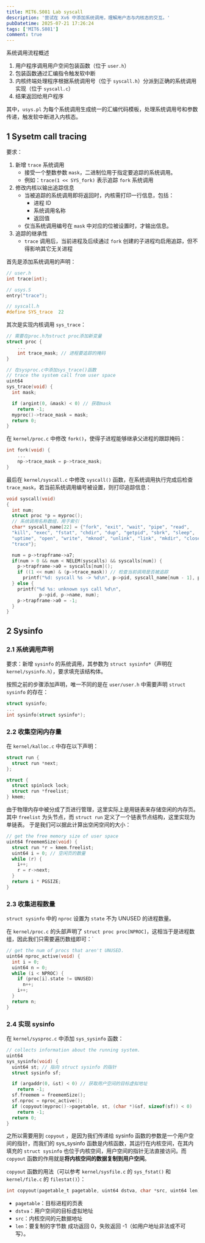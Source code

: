 ```yaml
---
title: MIT6.S081 Lab syscall
description: '尝试在 Xv6 中添加系统调用，理解用户态与内核态的交互。'
pubDatetime: 2025-07-21 17:26:24
tags: ['MIT6.S081']
comment: true
---
```




系统调用流程概述

1. 用户程序调用用户空间包装函数（位于 `user.h`）
2. 包装函数通过汇编指令触发软中断
3. 内核终端处理程序根据系统调用号（位于 `syscall.h`）分派到正确的系统调用实现（位于 `syscall.c`）
4. 结果返回给用户程序

其中，`usys.pl` 为每个系统调用生成统一的汇编代码模板，处理系统调用号和参数传递，触发软中断进入内核态。

## 1 Sysetm call tracing

要求：
1. 新增 `trace` 系统调用
	- 接受一个整数参数 `mask`，二进制位用于指定要追踪的系统调用。
	- 例如：`trace(1 << SYS_fork)` 表示追踪 `fork` 系统调用
2. 修改内核以输出追踪信息
	- 当被追踪的系统调用即将返回时，内核需打印一行信息，包括：
		- 进程 ID
		- 系统调用名称
		- 返回值
	- 仅当系统调用编号在 `mask` 中对应的位被设置时，才输出信息。
3. 追踪的继承性
	- `trace` 调用后，当前进程及后续通过 `fork` 创建的子进程均启用追踪，但不得影响其它无关进程

首先是添加系统调用的声明：
```c
// user.h
int trace(int);

// usys.S
entry("trace");

// syscall.h
#define SYS_trace  22
```

其次是实现内核调用 `sys_trace`：
```c
// 需要在proc.h为struct proc添加新变量
struct proc {
	...
	int trace_mask; // 进程要追踪的掩码
}

// 在sysproc.c中添加sys_trace()函数
// trace the system call from user space
uint64
sys_trace(void) {
  int mask;

  if (argint(0, &mask) < 0) // 获取mask
    return -1;
  myproc()->trace_mask = mask;
  return 0;
}
```

在 `kernel/proc.c` 中修改 `fork()`，使得子进程能够继承父进程的跟踪掩码：
```c
int fork(void) {
	...
	np->trace_mask = p->trace_mask;
}
```

最后在 `kernel/syscall.c` 中修改 `syscall()` 函数，在系统调用执行完成后检查 `trace_mask`，若当前系统调用编号被设置，则打印追踪信息：
```c
void syscall(void)
{
  int num;
  struct proc *p = myproc();
  // 系统调用名称数组，用于索引
  char* syscall_name[22] = {"fork", "exit", "wait", "pipe", "read", 
  "kill", "exec", "fstat", "chdir", "dup", "getpid", "sbrk", "sleep", 
  "uptime", "open", "write", "mknod", "unlink", "link", "mkdir", "close", 
  "trace"};

  num = p->trapframe->a7;
  if(num > 0 && num < NELEM(syscalls) && syscalls[num]) {
    p->trapframe->a0 = syscalls[num]();
    if ((1 << num) & (p->trace_mask)) // 检查当前调用是否被追踪
      printf("%d: syscall %s -> %d\n", p->pid, syscall_name[num - 1], p->trapframe->a0);
  } else {
    printf("%d %s: unknown sys call %d\n",
            p->pid, p->name, num);
    p->trapframe->a0 = -1;
  }
}
```


## 2 Sysinfo

### 2.1 系统调用声明

要求：新增 `sysinfo` 的系统调用，其参数为 `struct sysinfo*`（声明在 `kernel/sysinfo.h`），要求填充该结构体。

按照之前的步骤添加声明，唯一不同的是在 `user/user.h` 中需要声明 `struct sysinfo` 的存在：
```c
struct sysinfo;
...
int sysinfo(struct sysinfo*);
```

### 2.2 收集空闲内存量

在 `kernel/kalloc.c` 中存在以下声明：
```c
struct run {
  struct run *next;
};

struct {
  struct spinlock lock;
  struct run *freelist;
} kmem;
```
由于物理内存中被分成了页进行管理，这里实际上是用链表来存储空闲的内存页。其中 `freelist` 为头节点，而 `struct run` 定义了一个链表节点结构，这里实现为单链表。
于是我们可以据此计算出空闲空间的大小：
```c
// get the free memory size of user space
uint64 freememSize(void) {
  struct run *r = kmem.freelist;
  uint64 i = 0; // 空闲页的数量
  while (r) {
    i++;
    r = r->next;
  }
  return i * PGSIZE;
}
```

### 2.3 收集进程数量
`struct sysinfo` 中的 `nproc` 设置为 `state` 不为 UNUSED 的进程数量。

在 `kernel/proc.c` 的头部声明了 `struct proc proc[NPROC]`，这相当于是进程数组，因此我们只需要遍历数组即可：`
```c
// get the num of procs that aren't UNUSED.
uint64 nproc_active(void) {
  int i = 0;
  uint64 n = 0;
  while (i < NPROC) {
    if (proc[i].state != UNUSED) 
      n++;
    i++;
  }
  return n;
}
```

### 2.4 实现 sysinfo

在 `kernel/sysproc.c` 中添加 `sys_sysinfo` 函数：
```c
// collects information about the running system.
uint64
sys_sysinfo(void) {
  uint64 st; // 指向 struct sysinfo 的指针
  struct sysinfo sf;

  if (argaddr(0, &st) < 0) // 获取用户空间的目标虚拟地址
    return -1;
  sf.freemem = freememSize();
  sf.nproc = nproc_active();
  if (copyout(myproc()->pagetable, st, (char *)&sf, sizeof(sf)) < 0)
    return -1;
  return 0;
}
```

之所以需要用到 `copyout` ，是因为我们传递给 sysinfo 函数的参数是一个用户空间的指针，而我们的 sys_sysinfo 函数是内核函数，其运行在内核空间，在其内填充的 `struct sysinfo` 也位于内核空间，用户空间的指针无法直接访问。而 `copyout` 函数的作用就是**将内核空间的数据复制到用户空间**。

`copyout` 函数的用法（可以参考 `kernel/sysfile.c` 的 `sys_fstat()` 和 `kernel/file.c` 的 `filestat()`）：
```c
int copyout(pagetable_t pagetable, uint64 dstva, char *src, uint64 len);
```
- `pagetable`：目标进程的页表
- `dstva`：用户空间的目标虚拟地址
- `src`：内核空间的元数据地址
- `len`：要复制的字节数
成功返回 0，失败返回 -1（如用户地址非法或不可写）。